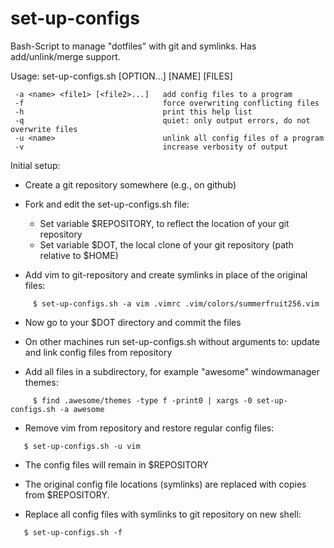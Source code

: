set-up-configs
==============

Bash-Script to manage "dotfiles" with git and symlinks. Has add/unlink/merge support.

Usage: set-up-configs.sh [OPTION...] [NAME] [FILES]

```
 -a <name> <file1> [<file2>...]   add config files to a program
 -f                               force overwriting conflicting files
 -h                               print this help list
 -q                               quiet: only output errors, do not overwrite files
 -u <name>                        unlink all config files of a program
 -v                               increase verbosity of output
```

Initial setup:
 - Create a git repository somewhere (e.g., on github)
 - Fork and edit the set-up-configs.sh file:
   - Set variable $REPOSITORY, to reflect the location of your git repository
   - Set variable $DOT, the local clone of your git repository
     (path relative to $HOME)

 - Add vim to git-repository and create symlinks in place of the original files:
```
     $ set-up-configs.sh -a vim .vimrc .vim/colors/summerfruit256.vim
```
   - Now go to your $DOT directory and commit the files
   - On other machines run set-up-configs.sh without arguments to:
     update and link config files from repository

 - Add all files in a subdirectory, for example "awesome" windowmanager themes:
```
     $ find .awesome/themes -type f -print0 | xargs -0 set-up-configs.sh -a awesome
```

 - Remove vim from repository and restore regular config files:
```
   $ set-up-configs.sh -u vim
```
   - The config files will remain in $REPOSITORY
   - The original config file locations (symlinks) are replaced with copies from $REPOSITORY.

 - Replace all config files with symlinks to git repository on new shell:
```
   $ set-up-configs.sh -f
```

